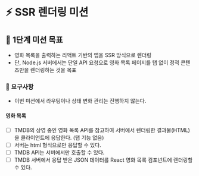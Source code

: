 # ⚡ SSR 렌더링 미션

## 🎯 1단계 미션 목표

- 영화 목록을 출력하는 리액트 기반의 앱을 SSR 방식으로 렌더링
- 단, Node.js 서버에서는 단일 API 요청으로 영화 목록 페이지를 탭 없이 정적 콘텐츠만을 렌더링하는 것을 목표

### 🎯 요구사항

- 이번 미션에서 라우팅이나 상태 변화 관리는 진행하지 않는다.

#### 영화 목록

- [ ] TMDB의 상영 중인 영화 목록 API를 참고하여 서버에서 렌더링한 결과물(HTML)을 클라이언트에 응답한다. (탭 기능 없음)
- [ ] 서버는 html 형식으로만 응답할 수 있다.
- [ ] TMDB API는 서버에서만 호출할 수 있다.
- [ ] TMDB 서버에서 응답 받은 JSON 데이터를 React 영화 목록 컴포넌트에 렌더링할 수 있다.
